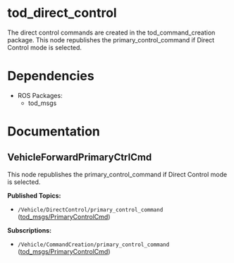 # tod_direct_control
The direct control commands are created in the tod_command_creation package. This node republishes the primary_control_command if Direct Control mode is selected.

# Dependencies
  * ROS Packages:
    * tod_msgs

# Documentation
## VehicleForwardPrimaryCtrlCmd
This node republishes the primary_control_command if Direct Control mode is selected.

**Published Topics:**
 * `/Vehicle/DirectControl/primary_control_command` ([tod_msgs/PrimaryControlCmd](https://github.com/TUMFTM/tod_common/blob/master/tod_msgs/msg/PrimaryControlCmd.msg))

**Subscriptions:**
 * `/Vehicle/CommandCreation/primary_control_command` ([tod_msgs/PrimaryControlCmd](https://github.com/TUMFTM/tod_common/blob/master/tod_msgs/msg/PrimaryControlCmd.msg))